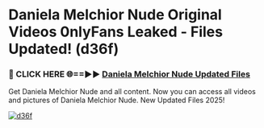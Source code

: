 # Daniela Melchior Nude Original Videos 0nlyFans Leaked - Files Updated! (d36f)

<h3>🔴 CLICK HERE 🌐==►► <a href="https://tinyurl.com/52m3yx9h" rel="nofollow">Daniela Melchior Nude Updated Files</a></h3>

Get Daniela Melchior Nude and all content. Now you can access all videos and pictures of Daniela Melchior Nude. New Updated Files 2025!

[![d36f](https://i.imgur.com/TnHtlc8.gif)](https://tinyurl.com/52m3yx9h)
